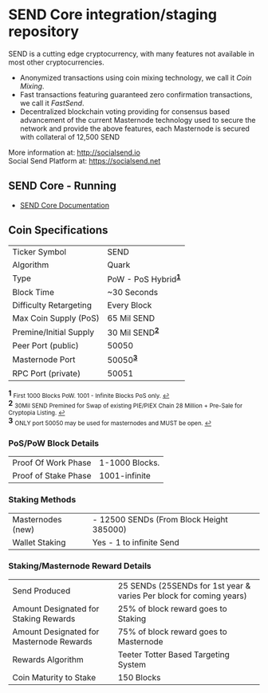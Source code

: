 SEND Core integration/staging repository
=====================================

SEND is a cutting edge cryptocurrency, with many features not available in most other cryptocurrencies.
- Anonymized transactions using coin mixing technology, we call it _Coin Mixing_.
- Fast transactions featuring guaranteed zero confirmation transactions, we call it _FastSend_.
- Decentralized blockchain voting providing for consensus based advancement of the current Masternode technology used to secure the network and provide the above features, each Masternode is secured
with collateral of 12,500 SEND

More information at: http://socialsend.io <br />
Social Send Platform at: https://socialsend.net

## SEND Core - Running
- [SEND Core Documentation](https://github.com/SocialSend/SocialSend/tree/master/doc)

## Coin Specifications
<table>
	<tr>
		<td>Ticker Symbol</td><td>SEND</td>
	</tr>
	<tr>
		<td>Algorithm</td><td>Quark</td>
	</tr>
	<tr>
		<td>Type</td><td>PoW - PoS Hybrid<sup id="a1" name="a1"><a href="#f1"><b>1</b></a></sup></td>
	</tr>
	<tr>
		<td>Block Time</td><td>~30 Seconds</td>
	</tr>
	<tr>
		<td>Difficulty Retargeting</td><td>Every Block</td>
	</tr>
	<tr>
		<td>Max Coin Supply (PoS)</td><td>65 Mil SEND</td>
	</tr>
	<tr>
		<td>Premine/Initial Supply</td><td>30 Mil SEND<sup id="a2" name="a2"><a href="#f2"><b>2</b></a></sup></td>
	</tr>
    <tr>
        <td>Peer Port (public)</td><td>50050</td>
    </tr>
    <tr>
        <td>Masternode Port</td><td>50050<sup id="a3" name="a3"><a href="#f3"><b>3</b></a></sup></td>
    </tr>
    <tr>
        <td>RPC Port (private)</td><td>50051</td>
    </tr>
</table>

<b id="f1" name="f1">1</b> <sub>First 1000 Blocks PoW. 1001 - Infinite Blocks PoS only. [↩](#a1)</sub>  <br/>
<b id="f2" name="f2">2</b> <sub>30Mil SEND Premined for Swap of existing PIE/PIEX Chain 28 Million + Pre-Sale for Cryptopia Listing. [↩](#a2)</sub>  <br/>
<b id="f3" name="f3">3</b> <sub>ONLY port 50050 may be used for masternodes and MUST be open. [↩](#a3)</sub>  <br/>

### PoS/PoW Block Details
<table>
	<tr>
		<td>Proof Of Work Phase</td><td>1-1000 Blocks.</td>
	</tr>
	<tr>
		<td>Proof of Stake Phase</td><td>1001-infinite</td>
	</tr>
</table>

### Staking Methods
<table>
	<tr>
		<td>Masternodes (new)</td><td> - 12500 SENDs (From Block Height 385000) </td>
	</tr>
	<tr>
		<td>Wallet Staking</td><td>Yes - 1 to infinite Send</td>
	</tr>
</table>

### Staking/Masternode Reward Details
<table>
	<tr>
		<td>Send Produced</td><td>25 SENDs (25SENDs for 1st year & varies Per block for coming years)</td>
	</tr>
	<tr>
		<td>Amount Designated for Staking Rewards</td>
		<td>25% of block reward goes to Staking</td>
	</tr>
	<tr>
		<td>Amount Designated for Masternode Rewards</td>
		<td>75% of block reward goes to Masternode</td>
	</tr>
	<tr>
		<td>Rewards Algorithm</td><td>Teeter Totter Based Targeting System</td>
	</tr>
	<tr>
		<td>Coin Maturity to Stake</td><td>150 Blocks</td>
	</tr>
</table>
